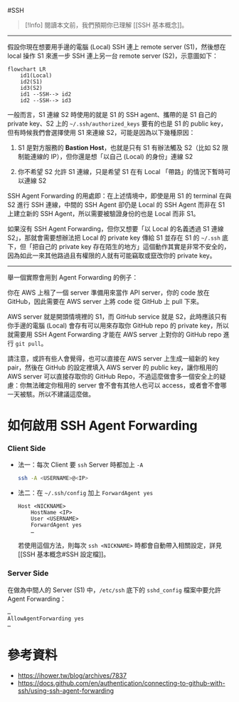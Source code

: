 #SSH

> [!Info]
> 閱讀本文前，我們預期你已理解 [[SSH 基本概念]]。

---

假設你現在想要用手邊的電腦 (Local) SSH 連上 remote server (S1)，然後想在 local 操作 S1 來進一步 SSH 連上另一台 remote server (S2)，示意圖如下：

```mermaid
flowchart LR
    id1(Local)
    id2(S1)
    id3(S2)
    id1 --SSH--> id2
    id2 --SSH--> id3
```

一般而言，S1 連線 S2 時使用的就是 S1 的 SSH agent、攜帶的是 S1 自己的 private key、S2 上的 `~/.ssh/authorized_keys` 要有的也是 S1 的 public key，但有時候我們會選擇使用 S1 來連線 S2，可能是因為以下幾種原因：

1. S1 是對方服務的 **Bastion Host**，也就是只有 S1 有辦法觸及 S2（比如 S2 限制能連線的 IP），但你還是想「以自己 (Local) 的身份」連線 S2

2. 你不希望 S2 允許 S1 連線，只是希望 S1 在有 Local 「帶路」的情況下暫時可以連線 S2

SSH Agent Forwarding 的用處即：在上述情境中，即使是用 S1 的 terminal 在與 S2 進行 SSH 連線，中間的 SSH Agent 卻仍是 Local 的 SSH Agent 而非在 S1 上建立新的 SSH Agent，所以需要被驗證身份的也是 Local 而非 S1。

如果沒有 SSH Agent Forwarding，但你又想要「以 Local 的名義透過 S1 連線 S2」，那就會需要想辦法把 Local 的 private key 傳給 S1 並存在 S1 的 `~/.ssh` 底下，但「把自己的 private key 存在陌生的地方」這個動作其實是非常不安全的，因為如此一來其他路過且有權限的人就有可能竊取或竄改你的 private key。

---

舉一個實際會用到 Agent Forwarding 的例子：

你在 AWS 上租了一個 server 準備用來當作 API server，你的 code 放在 GitHub，因此需要在 AWS server 上將 code 從 GitHub 上 pull 下來。

AWS server 就是開頭情境裡的 S1，而 GitHub service 就是 S2，此時應該只有你手邊的電腦 (Local) 會存有可以用來存取你 GitHub repo 的 private key，所以就需要用 SSH Agent Forwarding 才能在 AWS server 上對你的 GitHub repo 進行 `git pull`。

請注意，或許有些人會覺得，也可以直接在 AWS server 上生成一組新的 key pair，然後在 GitHub 的設定裡填入 AWS server 的 public key，讓你租用的 AWS server 可以直接存取你的 GitHub Repo，不過這麼做會多一個安全上的疑慮：你無法確定你租用的 server 會不會有其他人也可以 access，或者會不會哪一天被駭。所以不建議這麼做。

# 如何啟用 SSH Agent Forwarding

### Client Side

- 法一：每次 Client 要 `ssh` Server 時都加上 `-A`

    ```bash
    ssh -A <USERNAME>@<IP>
    ```

- 法二：在 `~/.ssh/config` 加上 `ForwardAgent yes`

    ```plaintext
    Host <NICKNAME>
        HostName <IP>
        User <USERNAME>
        ForwardAgent yes
        …
    ```

    若使用這個方法，則每次 `ssh <NICKNAME>` 時都會自動帶入相關設定，詳見 [[SSH 基本概念#SSH 設定檔]]。

### Server Side

在做為中間人的 Server (S1) 中，`/etc/ssh` 底下的 `sshd_config` 檔案中要允許 Agent Forwarding：

```plaintext
…
AllowAgentForwarding yes
…
```

# 參考資料

- <https://ihower.tw/blog/archives/7837>
- <https://docs.github.com/en/authentication/connecting-to-github-with-ssh/using-ssh-agent-forwarding>
